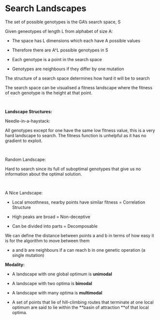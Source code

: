 # Search Landscapes
The set of possible genotypes is the GA’s search space, S

Given geneotypes of length L from alphabet of size A:

- The space has L dimensions which each have A possible values

- Therefore there are A^L possible genotypes in S

- Each genotype is a point in the search space

- Genotypes are neighbours if they differ by one mutation

The structure of a search space determines how hard it will be to search

The search space can be visualised a fitness landscape where the fitness of each genotype is the height at that point.

<br/>

**Landscape Structures:**

Needle-in-a-haystack:

All genotypes except for one have the same low fitness value, this is a very hard landscape to search. The fitness function is unhelpful as it has no gradient to exploit.

<br/>

Random Landscape:

Hard to search since its full of suboptimal genotypes that give us no information about the optimal solution.

<br/>

A Nice Landscape:

- Local smoothness, nearby points have similar fitness = Correlation Structure

- High peaks are broad = Non-deceptive

- Can be divided into parts = Decomposable

We can define the distance between points a and b in terms of how easy it is for the algorithm to move between them

- a and b are neighbours if a can reach b in one genetic operation (a single mutation)

**Modality:**

- A landscape with one global optimum is **unimodal**

- A landscape with two optima is **bimodal**

- A landscape with many optima is **multimodal**

- A set of points that lie of hill-climbing routes that terminate at one local optimum are said to lie within the **basin of attraction **of that local optima.

<br/>

